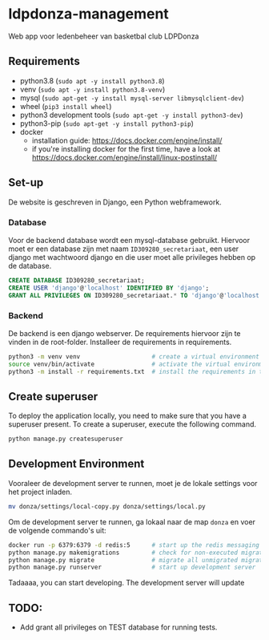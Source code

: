 # ldpdonza-management

Web app voor ledenbeheer van basketbal club LDPDonza

## Requirements

- python3.8 (`sudo apt -y install python3.8`)
- venv (`sudo apt -y install python3.8-venv`)
- mysql (`sudo apt-get -y install mysql-server libmysqlclient-dev`)
- wheel (`pip3 install wheel`)
- python3 development tools (`sudo apt-get -y install python3-dev`)
- python3-pip (`sudo apt-get -y install python3-pip`)
- docker
  - installation guide: https://docs.docker.com/engine/install/
  - if you're installing docker for the first time, have a look at https://docs.docker.com/engine/install/linux-postinstall/

## Set-up

De website is geschreven in Django, een Python webframework.

### Database

Voor de backend database wordt een mysql-database gebruikt.
Hiervoor moet er een database zijn met naam `ID309280_secretariaat`, een user django met wachtwoord django en die user moet alle privileges hebben op de database.
```sql
CREATE DATABASE ID309280_secretariaat;
CREATE USER 'django'@'localhost' IDENTIFIED BY 'django';
GRANT ALL PRIVILEGES ON ID309280_secretariaat.* TO 'django'@'localhost';
```

### Backend

De backend is een django webserver. De requirements hiervoor zijn te vinden in de root-folder.
Installeer de requirements in requirements.
```bash
python3 -m venv venv                    # create a virtual environment in the folder venv
source venv/bin/activate                # activate the virtual environment
python3 -m install -r requirements.txt  # install the requirements in the virtual environment
```

## Create superuser

To deploy the application locally, you need to make sure that you have a superuser present.
To create a superuser, execute the following command.

```bash
python manage.py createsuperuser
```

## Development Environment

Vooraleer de development server te runnen, moet je de lokale settings voor het project inladen.
```bash
mv donza/settings/local-copy.py donza/settings/local.py
```

Om de development server te runnen, ga lokaal naar de map `donza` en voer de volgende commando's uit:
```bash
docker run -p 6379:6379 -d redis:5      # start up the redis messaging channel
python manage.py makemigrations         # check for non-executed migrations that must be performed
python manage.py migrate                # migrate all unmigrated migrations
python manage.py runserver              # start up development server
```

Tadaaaa, you can start developing. The development server will update

## TODO:

- Add grant all privileges on TEST database for running tests.
